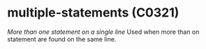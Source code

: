 # multiple-statements (C0321)
*More than one statement on a single line* Used when more than on
statement are found on the same line.

